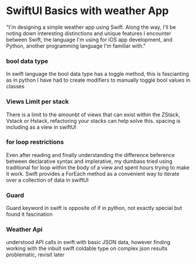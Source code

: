 <h1> SwiftUI Basics with weather App </h1>

<p> "I'm designing a simple weather app using Swift. Along the way, I'll be noting down interesting distinctions and unique features I encounter between Swift, the language I'm using for iOS app development, and Python, another programming language I'm familiar with." </p>

<h3> bool data type</h3>
<p> In swift language the bool data type has a toggle method, this is fascianting as in python I have had to create modifiers to manually toggle bool values in classes</p>

<h3> Views Limit per stack</h3>
<p> There is a limit to the amounbt of views that can exist within the ZStack, Vstack or Hstack, refactoring your stacks can help solve this. spacing is including as a view in swiftUI</p>

<h3> for loop restrictions </h3>
<p> Even after reading and finally understanding the difference beference between declarative syntax and implerative, my dumbass tried using traditional for loop within the body of a view and spent hours trying to make it work. Swift provides a ForEach method as a convenient way to iterate over a collection of data in swiftUI </p>

<h3> Guard </h3>
<p> Guard keyword in swift is opposite of if in python, not exactly special but found it fascination</p>

<h3>Weather Api</h3>
<p> understood API calls in swift with basic JSON data, however finding working with the inbult swift coldable type on complex json results problematic, revisit later </p>
